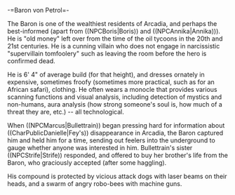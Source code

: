 -=Baron von Petrol=-

The Baron is one of the wealthiest residents of Arcadia, and perhaps the best-informed (apart from ((NPCBoris|Boris)) and ((NPCAnnika|Annika))). He is &quot;old money&quot; left over from the time of the oil tycoons in the 20th and 21st centuries. He is a cunning villain who does not engage in narcissistic &quot;supervillain tomfoolery&quot; such as leaving the room before the hero is confirmed dead.

He is 6' 4&quot; of average build (for that height), and dresses ornately in expensive, sometimes froofy (sometimes more practical, such as for an African safari), clothing. He often wears a monocle that provides various scanning functions and visual analysis, including detection of mystics and non-humans, aura analysis (how strong someone's soul is, how much of a threat they are, etc.) -- all technological.

When ((NPCMarcus|Bullettrain)) began pressing hard for information about ((CharPublicDanielle|Fey's)) disappearance in Arcadia, the Baron captured him and held him for a time, sending out feelers into the underground to gauge whether anyone was interested in him. Bullettrain's sister ((NPCStrife|Strife)) responded, and offered to buy her brother's life from the Baron, who graciously accepted (after some haggling).

His compound is protected by vicious attack dogs with laser beams on their heads, and a swarm of angry robo-bees with machine guns.
